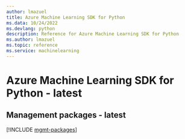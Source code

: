 ```yaml
---
author: lmazuel
title: Azure Machine Learning SDK for Python
ms.data: 10/24/2022
ms.devlang: python
description: Reference for Azure Machine Learning SDK for Python
ms.author: lmazuel
ms.topic: reference
ms.service: machinelearning
---
```

# Azure Machine Learning SDK for Python - latest

## Management packages - latest
[!INCLUDE [mgmt-packages](machine-learning-mgmt-index.md)]